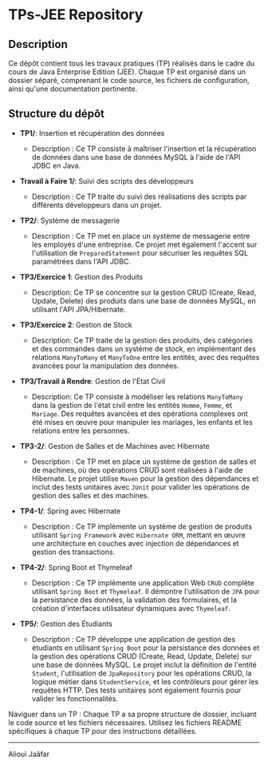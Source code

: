 # TPs-JEE Repository

## Description
Ce dépôt contient tous les travaux pratiques (TP) réalisés dans le cadre du cours de Java Enterprise Edition (JEE). Chaque TP est organisé dans un dossier séparé, comprenant le code source, les fichiers de configuration, ainsi qu'une documentation pertinente.

## Structure du dépôt
- **TP1/**: Insertion et récupération des données
  - Description : Ce TP consiste à maîtriser l'insertion et la récupération de données dans une base de données MySQL à l'aide de l'API JDBC en Java.
  
- **Travail à Faire 1/**: Suivi des scripts des développeurs
  - Description : Ce TP traite du suivi des réalisations des scripts par différents développeurs dans un projet.

- **TP2/**: Système de messagerie
  - Description : Ce TP met en place un système de messagerie entre les employés d'une entreprise. Ce projet met également l'accent sur l'utilisation de `PreparedStatement` pour sécuriser les requêtes SQL paramétrées dans l'API JDBC.

- **TP3/Exercice 1**: Gestion des Produits  
  - Description: Ce TP se concentre sur la gestion CRUD (Create, Read, Update, Delete) des produits dans une base de données MySQL, en utilisant l'API JPA/Hibernate.

- **TP3/Exercice 2**: Gestion de Stock  
  - Description: Ce TP traite de la gestion des produits, des catégories et des commandes dans un système de stock, en implémentant des relations `ManyToMany` et `ManyToOne` entre les entités, avec des requêtes avancées pour la manipulation des données.

- **TP3/Travail à Rendre**: Gestion de l'État Civil  
  - Description: Ce TP consiste à modéliser les relations `ManyToMany` dans la gestion de l'état civil entre les entités `Homme`, `Femme`, et `Mariage`. Des requêtes avancées et des opérations complexes ont été mises en œuvre pour manipuler les mariages, les enfants et les relations entre les personnes.

- **TP3-2/**: Gestion de Salles et de Machines avec Hibernate
  - Description : Ce TP met en place un système de gestion de salles et de machines, où des opérations CRUD sont réalisées à l'aide de Hibernate. Le projet utilise `Maven` pour la gestion des dépendances et inclut des tests unitaires avec `JUnit` pour valider les opérations de gestion des salles et des machines.
 
- **TP4-1/**: Spring avec Hibernate
  - Description : Ce TP implémente un système de gestion de produits utilisant `Spring Framework` avec `Hibernate ORM`, mettant en œuvre une architecture en couches avec injection de dépendances et gestion des transactions.

- **TP4-2/**: Spring Boot et Thymeleaf
  - Description : Ce TP implémente une application Web `CRUD` complète utilisant `Spring Boot` et `Thymeleaf`. Il démontre l'utilisation de `JPA` pour la persistance des données, la validation des formulaires, et la création d'interfaces utilisateur dynamiques avec `Thymeleaf`.

- **TP5/**: Gestion des Étudiants
  - Description : Ce TP développe une application de gestion des étudiants en utilisant `Spring Boot` pour la persistance des données et la gestion des opérations CRUD (Create, Read, Update, Delete) sur une base de données MySQL. Le projet inclut la définition de l'entité `Student`, l'utilisation de `JpaRepository` pour les opérations CRUD, la logique métier dans `StudentService`, et les contrôleurs pour gérer les requêtes HTTP. Des tests unitaires sont également fournis pour valider les fonctionnalités.

Naviguer dans un TP : Chaque TP a sa propre structure de dossier, incluant le code source et les fichiers nécessaires. Utilisez les fichiers README spécifiques à chaque TP pour des instructions détaillées.

---

Alioui Jaâfar


